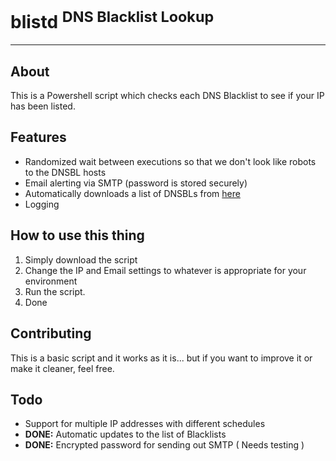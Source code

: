 # blistd <sup>DNS Blacklist Lookup</sup>

---

## About

This is a Powershell script which checks each DNS Blacklist to see if your IP has been listed.  

## Features

- Randomized wait between executions so that we don't look like robots to the DNSBL hosts
- Email alerting via SMTP (password is stored securely)
- Automatically downloads a list of DNSBLs from [here](https://gist.github.com/cetanu/9697771)
- Logging

## How to use this thing

1. Simply download the script
3. Change the IP and Email settings to whatever is appropriate for your environment
3. Run the script.
7. Done

## Contributing

This is a basic script and it works as it is... but if you want to improve it or make it cleaner, feel free.

## Todo

- Support for multiple IP addresses with different schedules
- **DONE:** Automatic updates to the list of Blacklists
- **DONE:** Encrypted password for sending out SMTP ( Needs testing )
